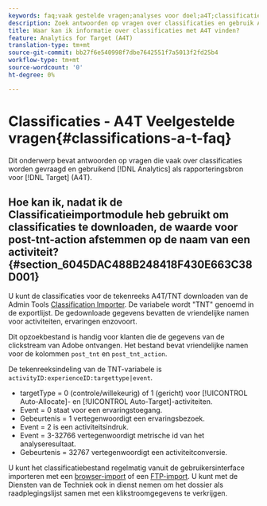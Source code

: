 ```yaml
---
keywords: faq;vaak gestelde vragen;analyses voor doel;a4T;classificaties;classificatie;classificaties importeur;post-tnt-action
description: Zoek antwoorden op vragen over classificaties en gebruik Analytics voor Doel (A4T). A4T laat u Analytics rapportering voor de activiteiten van het Doel gebruiken.
title: Waar kan ik informatie over classificaties met A4T vinden?
feature: Analytics for Target (A4T)
translation-type: tm+mt
source-git-commit: bb27f6e540998f7dbe7642551f7a5013f2fd25b4
workflow-type: tm+mt
source-wordcount: '0'
ht-degree: 0%

---
```



# Classificaties - A4T Veelgestelde vragen{#classifications-a-t-faq}

Dit onderwerp bevat antwoorden op vragen die vaak over classificaties worden gevraagd en gebruikend [!DNL Analytics] als rapporteringsbron voor [!DNL Target] (A4T).

## Hoe kan ik, nadat ik de Classificatieimportmodule heb gebruikt om classificaties te downloaden, de waarde voor post-tnt-action afstemmen op de naam van een activiteit? {#section_6045DAC488B248418F430E663C38D001}

U kunt de classificaties voor de tekenreeks A4T/TNT downloaden van de Admin Tools [Classification Importer](https://experienceleague.adobe.com/docs/analytics/components/classifications/classifications-importer/c-working-with-saint.html). De variabele wordt &quot;TNT&quot; genoemd in de exportlijst. De gedownloade gegevens bevatten de vriendelijke namen voor activiteiten, ervaringen enzovoort.

Dit opzoekbestand is handig voor klanten die de gegevens van de clickstream van Adobe ontvangen. Het bestand bevat vriendelijke namen voor de kolommen `post_tnt` en `post_tnt_action`.

De tekenreeksindeling van de TNT-variabele is `activityID:experienceID:targettype|event`.

* targetType = 0 (controle/willekeurig) of 1 (gericht) voor [!UICONTROL Auto-Allocate]- en [!UICONTROL Auto-Target]-activiteiten.
* Event = 0 staat voor een ervaringstoegang.
* Gebeurtenis = 1 vertegenwoordigt een ervaringsbezoek.
* Event = 2 is een activiteitsindruk.
* Event = 3-32766 vertegenwoordigt metrische id van het analyseresultaat.
* Gebeurtenis = 32767 vertegenwoordigt een activiteitconversie.

U kunt het classificatiebestand regelmatig vanuit de gebruikersinterface importeren met een [browser-import](https://docs.adobe.com/help/en/analytics/components/classifications/classifications-importer/browser-import.html) of een [FTP-import](https://docs.adobe.com/help/en/analytics/components/classifications/classifications-importer/import-file.html). U kunt met de Diensten van de Techniek ook in dienst nemen om het dossier als raadplegingslijst samen met een klikstroomgegevens te verkrijgen.
